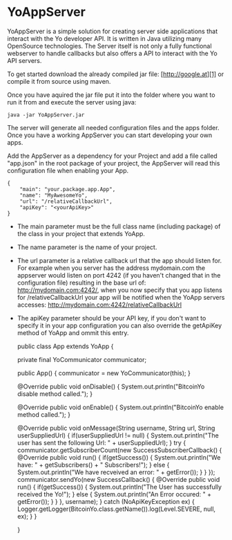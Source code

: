 YoAppServer
===========

YoAppServer is a simple solution for creating server side applications that interact with the Yo developer API. It is written in Java utilizing many OpenSource technologies. The Server itself is not only a fully functional webserver to handle callbacks but also offers a API to interact with the Yo API servers.

To get started download the already compiled jar file:
[http://google.at][1]
or compile it from source using maven.


Once you have aquired the jar file put it into the folder where you want to run it from and execute the server using java: 

    java -jar YoAppServer.jar
The server will generate all needed configuration files and the apps folder. Once you have a working AppServer you can start developing your own apps.

Add the AppServer as a dependency for your Project and add a file called "app.json" in the root package of your project, the AppServer will read this configuration file when enabling your App.

    {
        "main": "your.package.app.App",
        "name": "MyAwesomeYo",
        "url": "/relativeCallbackUrl",
        "apiKey": "<yourApiKey>"
    }

 - The main parameter must be the full class name (including package) of the class in your project that extends YoApp.
 - The name parameter is the name of your project.
 - The url parameter is a relative callback url that the app should listen for. For example when you server has the address mydomain.com the appserver would listen on port 4242 (if you haven't changed that in the configuration file) resulting in the base url of: http://mydomain.com:4242/, when you now specify that you app listens for /relativeCallbackUrl your app will be notified when the YoApp servers accesses: http://mydomain.com:4242/relativeCallbackUrl
 - The apiKey parameter should be your API key, if you don't want to specify it in your app configuration you can also override the getApiKey method of YoApp and ommit this entry.

    public class App extends YoApp {

      private final YoCommunicator communicator;
      
      public App() {
          communicator = new YoCommunicator(this);
      }
  
      @Override
      public void onDisable() {
          System.out.println("BitcoinYo disable method called.");
      }
  
      @Override
      public void onEnable() {
          System.out.println("BitcoinYo enable method called.");
      }
      
      @Override
      public void onMessage(String username, String url, String userSuppliedUrl) {
          if(userSuppliedUrl != null) {
              System.out.println("The user has sent the following Url: " + userSuppliedUrl);
          }
          try {
              communicator.getSubscriberCount(new SuccessSubscriberCallback() {
                  @Override
                  public void run() {
                      if(getSuccess()) {
                          System.out.println("We have: " + getSubscribers() + " Subscribers!");
                      } else {
                          System.out.println("We have recveived an error: " + getError());
                      }
                  }
              });
              communicator.sendYo(new SuccessCallback() {
                  @Override
                  public void run() {
                      if(getSuccess()) {
                          System.out.println("The User has successfully received the Yo!");
                      } else {
                          System.out.println("An Error occured: " + getError());
                      }
                  }
              }, username);
          } catch (NoApiKeyException ex) {
              Logger.getLogger(BitcoinYo.class.getName()).log(Level.SEVERE, null, ex);
          }
      }

    }

  [1]: http://google.at
